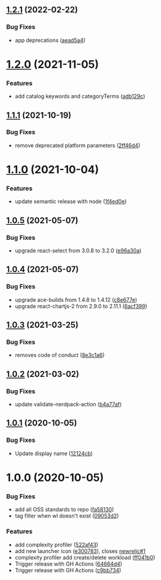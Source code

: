 ## [1.2.1](https://github.com/newrelic/nr1-nimbus/compare/v1.2.0...v1.2.1) (2022-02-22)


### Bug Fixes

* app deprecations ([aead5a4](https://github.com/newrelic/nr1-nimbus/commit/aead5a45b7b32d0d2a7e1f11973c58fa467924b0))

# [1.2.0](https://github.com/newrelic/nr1-nimbus/compare/v1.1.1...v1.2.0) (2021-11-05)


### Features

* add catalog keywords and categoryTerms ([adb129c](https://github.com/newrelic/nr1-nimbus/commit/adb129c5dfc0bc65d5e121a57ba83d9ec6ef9d4c))

## [1.1.1](https://github.com/newrelic/nr1-nimbus/compare/v1.1.0...v1.1.1) (2021-10-19)


### Bug Fixes

* remove deprecated platform parameters ([2ff46d4](https://github.com/newrelic/nr1-nimbus/commit/2ff46d454386d6570a832cc323167538baa80e8b))

# [1.1.0](https://github.com/newrelic/nr1-nimbus/compare/v1.0.5...v1.1.0) (2021-10-04)


### Features

* update semantic release with node ([1f4ed0e](https://github.com/newrelic/nr1-nimbus/commit/1f4ed0ee5525f8bacd421a807fc6ea06a70d6ae3))

## [1.0.5](https://github.com/newrelic/nr1-nimbus/compare/v1.0.4...v1.0.5) (2021-05-07)


### Bug Fixes

* upgrade react-select from 3.0.8 to 3.2.0 ([e96a30a](https://github.com/newrelic/nr1-nimbus/commit/e96a30a4d5e7200229e29a12f4e4477527c0fcb8))

## [1.0.4](https://github.com/newrelic/nr1-nimbus/compare/v1.0.3...v1.0.4) (2021-05-07)


### Bug Fixes

* upgrade ace-builds from 1.4.8 to 1.4.12 ([c8e677e](https://github.com/newrelic/nr1-nimbus/commit/c8e677e1bc20932cd47b953e84bf6b429088e00c))
* upgrade react-chartjs-2 from 2.9.0 to 2.11.1 ([6acf399](https://github.com/newrelic/nr1-nimbus/commit/6acf39944a03ab58f635f20e9cf9f99c7702c052))

## [1.0.3](https://github.com/newrelic/nr1-nimbus/compare/v1.0.2...v1.0.3) (2021-03-25)


### Bug Fixes

* removes code of conduct ([8e3c1a6](https://github.com/newrelic/nr1-nimbus/commit/8e3c1a6b8cae3aac78eff06865bfce2851db5901))

## [1.0.2](https://github.com/newrelic/nr1-nimbus/compare/v1.0.1...v1.0.2) (2021-03-02)


### Bug Fixes

* update validate-nerdpack-action ([b4a77af](https://github.com/newrelic/nr1-nimbus/commit/b4a77af3e3aa7f9eca378c6afadc933f46fdc31f))

## [1.0.1](https://github.com/newrelic/nr1-nimbus/compare/v1.0.0...v1.0.1) (2020-10-05)


### Bug Fixes

* Update display name ([12124cb](https://github.com/newrelic/nr1-nimbus/commit/12124cbb9f0bb2ca745f1316b0ce6e88cdca8202))

# 1.0.0 (2020-10-05)


### Bug Fixes

* add all OSS standards to repo ([fa58130](https://github.com/newrelic/nr1-nimbus/commit/fa58130b4de156f435017a46701608d27ff15083))
* tag filter when wl doesn't exist ([09053d2](https://github.com/newrelic/nr1-nimbus/commit/09053d2e5ac3fc132c89bf95e9f23e3bc1855515))


### Features

* add complexity profiler ([522af43](https://github.com/newrelic/nr1-nimbus/commit/522af43b9fb740dffa3f7d3fca11c08a8b4c8395))
* add new launcher icon ([e300783](https://github.com/newrelic/nr1-nimbus/commit/e3007838372a12006626f6cccd95745b0c64c777)), closes [newrelic#1](https://github.com/newrelic/issues/1)
* complexity profiler add create/delete workload ([ff041b0](https://github.com/newrelic/nr1-nimbus/commit/ff041b04bc225b0073d4e1f0a9ff75c8e51ad61a))
* Trigger release with GH Actions ([64664d4](https://github.com/newrelic/nr1-nimbus/commit/64664d406c0a17b94b19f53a8aad583d9d40a03e))
* Trigger release with GH Actions ([c9bb734](https://github.com/newrelic/nr1-nimbus/commit/c9bb7341ae6944373cb6bc533e72b9ea6207d286))
